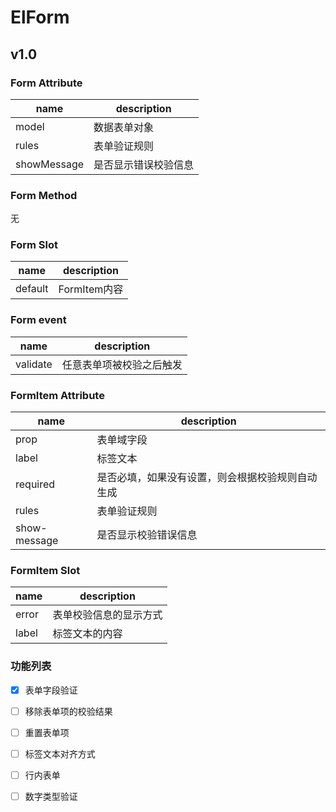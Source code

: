 # ElForm



## v1.0

### Form Attribute

|name|description|
|---|---|
|model|数据表单对象|
|rules|表单验证规则|
|showMessage|是否显示错误校验信息|



### Form Method

无



### Form Slot

| name    | description  |
| ------- | ------------ |
| default | FormItem内容 |





### Form event

|name|description|
|---|---|
|validate|任意表单项被校验之后触发|



### FormItem Attribute

|name|description|
|---|---|
|prop|表单域字段|
|label|标签文本|
|required|是否必填，如果没有设置，则会根据校验规则自动生成|
|rules|表单验证规则|
|show-message|是否显示校验错误信息|



### FormItem Slot

| name  | description            |
| ----- | ---------------------- |
| error | 表单校验信息的显示方式 |
| label | 标签文本的内容         |



### 功能列表

- [x] 表单字段验证
- [ ] 移除表单项的校验结果
- [ ] 重置表单项
- [ ] 标签文本对齐方式
- [ ] 行内表单
- [ ] 数字类型验证



